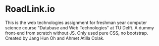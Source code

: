 # RoadLink.io
This is the web technologies assignment for freshman year computer science course "Database and Web Technologies" at TU Delft. A dummy front-end from scratch without JS. Only used pure CSS, no bootstrap. 
Created by Jang Hun Oh and Ahmet Atilla Colak. 
